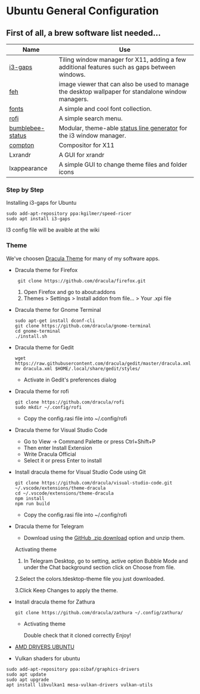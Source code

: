 # Ubuntu General Configuration
## First of all, a brew software list needed...
| Name | Use |
| ------ | ------ |
| [i3-gaps](https://github.com/Airblader/i3) | Tiling window manager for X11, adding a few additional features such as gaps between windows. |
| [feh](http://manpages.ubuntu.com/manpages/bionic/man1/feh.1.html) | image viewer that can also be used to manage the desktop wallpaper for standalone window managers. |
| [fonts](https://www.nerdfonts.com/) | A simple and cool font collection. |
| [rofi](https://github.com/davatorium/rofi) | A simple search menu. |
| [bumblebee-status](https://bumblebee-status.readthedocs.io/en/latest/)  | Modular, theme-able [status line generator](https://github.com/tobi-wan-kenobi/bumblebee-status) for the i3 window manager. |
| [compton](https://manpages.ubuntu.com/manpages/bionic/man1/compton.1.html) | Compositor for X11 |
|Lxrandr| A GUI for xrandr|
|lxappearance|A simple GUI to change theme files and folder icons|

### Step by Step
Installing i3-gaps for Ubuntu
```
sudo add-apt-repository ppa:kgilmer/speed-ricer
sudo apt install i3-gaps
```
I3 config file will be avaible at the wiki
### Theme
We've choosen [Dracula Theme](https://draculatheme.com/) for many of my software apps.
- Dracula theme for Firefox
    ```
     git clone https://github.com/dracula/firefox.git
    ```
    1. Open Firefox and go to about:addons
    2. Themes > Settings > Install addon from file... > Your .xpi file

- Dracula theme for Gnome Terminal
    ```
    sudo apt-get install dconf-cli
    git clone https://github.com/dracula/gnome-terminal
    cd gnome-terminal
    ./install.sh
    ```
- Dracula theme for Gedit
    ```
    wget https://raw.githubusercontent.com/dracula/gedit/master/dracula.xml
    mv dracula.xml $HOME/.local/share/gedit/styles/
    ```
    - Activate in Gedit's preferences dialog
- Dracula theme for rofi
    ```
    git clone https://github.com/dracula/rofi
    sudo mkdir ~/.config/rofi
    ```
    - Copy the config.rasi file into ~/.config/rofi
- Dracula theme for Visual Studio Code
    - Go to View -> Command Palette or press Ctrl+Shift+P
    - Then enter Install Extension
    - Write Dracula Official
    - Select it or press Enter to install

- Install dracula theme for Visual Studio Code using Git
    ```
    git clone https://github.com/dracula/visual-studio-code.git ~/.vscode/extensions/theme-dracula
    cd ~/.vscode/extensions/theme-dracula
    npm install
    npm run build
    ```
    - Copy the config.rasi file into ~/.config/rofi
    
- Dracula theme for Telegram
    - Download using the [GitHub .zip download](https://github.com/dracula/telegram/archive/master.zip) option and unzip them.

    Activating theme
    
    1. In Telegram Desktop, go to setting, active option Bubble Mode and under the Chat background section click on Choose from file.
    
    2.Select the colors.tdesktop-theme file you just downloaded.
    
    3.Click Keep Changes to apply the theme.

- Install dracula theme for Zathura
    ```
    git clone https://github.com/dracula/zathura ~/.config/zathura/
    ```
    - Activating theme

        Double check that it cloned correctly
        Enjoy!

- [AMD DRIVERS UBUNTU](https://drivers.amd.com/drivers/linux/amdgpu-pro-20.20-1098277-ubuntu-20.04.tar.xz)

- Vulkan shaders for ubuntu
```
sudo add-apt-repository ppa:oibaf/graphics-drivers
sudo apt update
sudo apt upgrade
apt install libvulkan1 mesa-vulkan-drivers vulkan-utils
```






